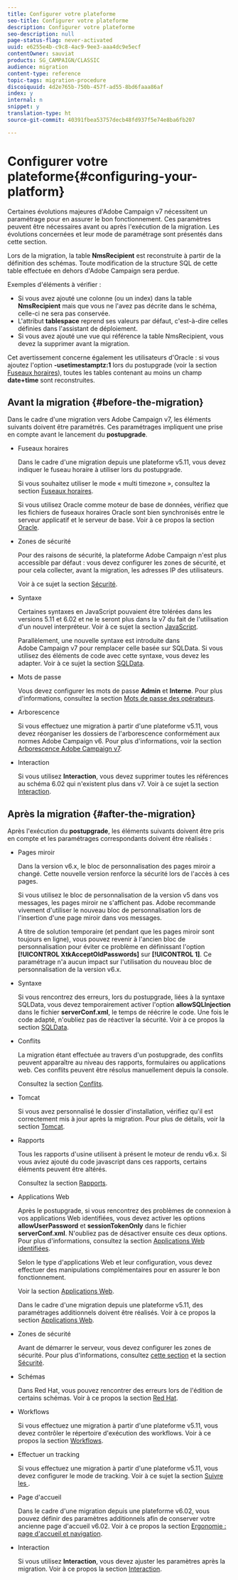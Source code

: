 ```yaml
---
title: Configurer votre plateforme
seo-title: Configurer votre plateforme
description: Configurer votre plateforme
seo-description: null
page-status-flag: never-activated
uuid: e6255e4b-c9c8-4ac9-9ee3-aaa4dc9e5ecf
contentOwner: sauviat
products: SG_CAMPAIGN/CLASSIC
audience: migration
content-type: reference
topic-tags: migration-procedure
discoiquuid: 4d2e765b-750b-457f-ad55-8bd6faaa86af
index: y
internal: n
snippet: y
translation-type: ht
source-git-commit: 40391fbea53757decb48fd937f5e74e8ba6fb207

---
```



# Configurer votre plateforme{#configuring-your-platform}

Certaines évolutions majeures d&#39;Adobe Campaign v7 nécessitent un paramétrage pour en assurer le bon fonctionnement. Ces paramètres peuvent être nécessaires avant ou après l&#39;exécution de la migration. Les évolutions concernées et leur mode de paramétrage sont présentés dans cette section.

Lors de la migration, la table **NmsRecipient** est reconstruite à partir de la définition des schémas. Toute modification de la structure SQL de cette table effectuée en dehors d&#39;Adobe Campaign sera perdue.

Exemples d&#39;éléments à vérifier :

* Si vous avez ajouté une colonne (ou un index) dans la table **NmsRecipient** mais que vous ne l&#39;avez pas décrite dans le schéma, celle-ci ne sera pas conservée.
* L&#39;attribut **tablespace** reprend ses valeurs par défaut, c&#39;est-à-dire celles définies dans l&#39;assistant de déploiement.
* Si vous avez ajouté une vue qui référence la table NmsRecipient, vous devez la supprimer avant la migration.

Cet avertissement concerne également les utilisateurs d&#39;Oracle : si vous ajoutez l&#39;option **-usetimestamptz:1** lors du postupgrade (voir la section [Fuseaux horaires](../../migration/using/general-configurations.md#time-zones)), toutes les tables contenant au moins un champ **date+time** sont reconstruites.

## Avant la migration {#before-the-migration}

Dans le cadre d&#39;une migration vers Adobe Campaign v7, les éléments suivants doivent être paramétrés. Ces paramétrages impliquent une prise en compte avant le lancement du **postupgrade**.

* Fuseaux horaires

   Dans le cadre d&#39;une migration depuis une plateforme v5.11, vous devez indiquer le fuseau horaire à utiliser lors du postupgrade.

   Si vous souhaitez utiliser le mode « multi timezone », consultez la section [Fuseaux horaires](../../migration/using/general-configurations.md#time-zones).

   Si vous utilisez Oracle comme moteur de base de données, vérifiez que les fichiers de fuseaux horaires Oracle sont bien synchronisés entre le serveur applicatif et le serveur de base. Voir à ce propos la section [Oracle](../../migration/using/general-configurations.md#oracle).

* Zones de sécurité

   Pour des raisons de sécurité, la plateforme Adobe Campaign n&#39;est plus accessible par défaut : vous devez configurer les zones de sécurité, et pour cela collecter, avant la migration, les adresses IP des utilisateurs.

   Voir à ce sujet la section [Sécurité](../../migration/using/general-configurations.md#security).

* Syntaxe

   Certaines syntaxes en JavaScript pouvaient être tolérées dans les versions 5.11 et 6.02 et ne le seront plus dans la v7 du fait de l&#39;utilisation d&#39;un nouvel interpréteur. Voir à ce sujet la section [JavaScript](../../migration/using/general-configurations.md#javascript).

   Parallèlement, une nouvelle syntaxe est introduite dans Adobe Campaign v7 pour remplacer celle basée sur SQLData. Si vous utilisez des éléments de code avec cette syntaxe, vous devez les adapter. Voir à ce sujet la section [SQLData](../../migration/using/general-configurations.md#sqldata).

* Mots de passe

   Vous devez configurer les mots de passe **Admin** et **Interne**. Pour plus d&#39;informations, consultez la section [Mots de passe des opérateurs](../../migration/using/before-starting-migration.md#user-passwords).

* Arborescence

   Si vous effectuez une migration à partir d&#39;une plateforme v5.11, vous devez réorganiser les dossiers de l&#39;arborescence conformément aux normes Adobe Campaign v6. Pour plus d&#39;informations, voir la section [Arborescence Adobe Campaign v7](../../migration/using/specific-configurations-in-v5-11.md#campaign-vseven-tree-structure).

* Interaction

   Si vous utilisez **Interaction**, vous devez supprimer toutes les références au schéma 6.02 qui n&#39;existent plus dans v7. Voir à ce sujet la section [Interaction](../../migration/using/general-configurations.md#interaction).

## Après la migration {#after-the-migration}

Après l&#39;exécution du **postupgrade**, les éléments suivants doivent être pris en compte et les paramétrages correspondants doivent être réalisés :

* Pages miroir

   Dans la version v6.x, le bloc de personnalisation des pages miroir a changé. Cette nouvelle version renforce la sécurité lors de l&#39;accès à ces pages.

   Si vous utilisez le bloc de personnalisation de la version v5 dans vos messages, les pages miroir ne s&#39;affichent pas. Adobe recommande vivement d&#39;utiliser le nouveau bloc de personnalisation lors de l&#39;insertion d&#39;une page miroir dans vos messages.

   A titre de solution temporaire (et pendant que les pages miroir sont toujours en ligne), vous pouvez revenir à l&#39;ancien bloc de personnalisation pour éviter ce problème en définissant l&#39;option **[!UICONTROL XtkAcceptOldPasswords]** sur **[!UICONTROL 1]**. Ce paramétrage n&#39;a aucun impact sur l&#39;utilisation du nouveau bloc de personnalisation de la version v6.x.

* Syntaxe

   Si vous rencontrez des erreurs, lors du postupgrade, liées à la syntaxe SQLData, vous devez temporairement activer l&#39;option **allowSQLInjection** dans le fichier **serverConf.xml**, le temps de réécrire le code. Une fois le code adapté, n&#39;oubliez pas de réactiver la sécurité. Voir à ce propos la section [SQLData](../../migration/using/general-configurations.md#sqldata).

* Conflits

   La migration étant effectuée au travers d&#39;un postupgrade, des conflits peuvent apparaître au niveau des rapports, formulaires ou applications web. Ces conflits peuvent être résolus manuellement depuis la console.

   Consultez la section [Conflits](../../migration/using/general-configurations.md#conflicts).

* Tomcat

   Si vous avez personnalisé le dossier d&#39;installation, vérifiez qu&#39;il est correctement mis à jour après la migration. Pour plus de détails, voir la section [Tomcat](../../migration/using/general-configurations.md#tomcat).

* Rapports 

   Tous les rapports d&#39;usine utilisent à présent le moteur de rendu v6.x. Si vous aviez ajouté du code javascript dans ces rapports, certains éléments peuvent être altérés.

   Consultez la section [Rapports](../../migration/using/general-configurations.md#reports).

* Applications Web

   Après le postupgrade, si vous rencontrez des problèmes de connexion à vos applications Web identifiées, vous devez activer les options **allowUserPassword** et **sessionTokenOnly** dans le fichier **serverConf.xml**. N&#39;oubliez pas de désactiver ensuite ces deux options. Pour plus d&#39;informations, consultez la section [Applications Web identifiées](../../migration/using/general-configurations.md#identified-web-applications).

   Selon le type d&#39;applications Web et leur configuration, vous devez effectuer des manipulations complémentaires pour en assurer le bon fonctionnement.

   Voir la section [Applications Web](../../migration/using/general-configurations.md#web-applications).

   Dans le cadre d&#39;une migration depuis une plateforme v5.11, des paramétrages additionnels doivent être réalisés. Voir à ce propos la section [Applications Web](../../migration/using/specific-configurations-in-v5-11.md#web-applications).

* Zones de sécurité

   Avant de démarrer le serveur, vous devez configurer les zones de sécurité. Pour plus d&#39;informations, consultez [cette section](../../installation/using/configuring-campaign-server.md#defining-security-zones) et la section [Sécurité](../../migration/using/general-configurations.md#security).

* Schémas

   Dans Red Hat, vous pouvez rencontrer des erreurs lors de l&#39;édition de certains schémas. Voir à ce propos la section [Red Hat](../../migration/using/general-configurations.md#red-hat).

* Workflows

   Si vous effectuez une migration à partir d&#39;une plateforme v5.11, vous devez contrôler le répertoire d&#39;exécution des workflows. Voir à ce propos la section [Workflows](../../migration/using/specific-configurations-in-v5-11.md#workflows).

* Effectuer un tracking

   Si vous effectuez une migration à partir d&#39;une plateforme v5.11, vous devez configurer le mode de tracking. Voir à ce sujet la section [Suivre les ](../../migration/using/specific-configurations-in-v5-11.md#tracking).

* Page d&#39;accueil 

   Dans le cadre d&#39;une migration depuis une plateforme v6.02, vous pouvez définir des paramètres additionnels afin de conserver votre ancienne page d&#39;accueil v6.02. Voir à ce propos la section [Ergonomie : page d&#39;accueil et navigation](../../migration/using/specific-configurations-in-v6-02.md#user-friendliness--home-page-and-navigation).

* Interaction

   Si vous utilisez **Interaction**, vous devez ajuster les paramètres après la migration. Voir à ce propos la section [Interaction](../../migration/using/general-configurations.md#interaction).

